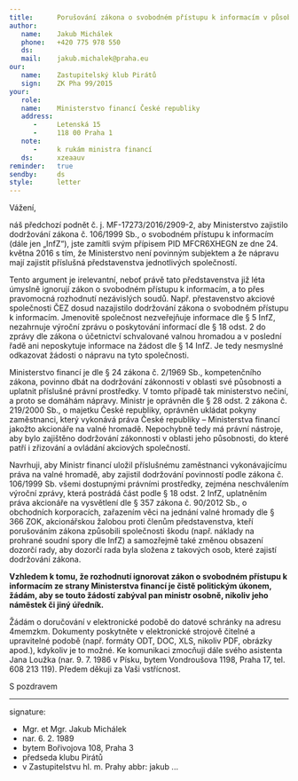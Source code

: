 ```yaml
---
title:      Porušování zákona o svobodném přístupu k informacím v působnosti Ministerstva financí – podnět podle zákona č. 85/1990 Sb., petičního zákona
author:
   name:    Jakub Michálek
   phone:   +420 775 978 550
   ds:      
   mail:    jakub.michalek@praha.eu
our:
   name:    Zastupitelský klub Pirátů
   sign:    ZK Pha 99/2015
your:
   role:    
   name:    Ministerstvo financí České republiky
   address:
      -     Letenská 15
      -     118 00 Praha 1
   note:
      -     k rukám ministra financí
   ds:      xzeaauv
reminder:   true
sendby:     ds
style:      letter
---
```


Vážení,

náš předchozí podnět č. j. MF-17273/2016/2909-2, aby Ministerstvo zajistilo dodržování zákona č. 106/1999 Sb., o svobodném přístupu k informacím (dále jen „InfZ“), jste zamítli svým přípisem PID MFCR6XHEGN ze dne 24. května 2016 s tím, že Ministerstvo není povinným subjektem a že nápravu mají zajistit příslušná představenstva jednotlivých společností. 

Tento argument je irelevantní, neboť právě tato představenstva již léta úmyslně ignorují zákon o svobodném přístupu k informacím, a to přes pravomocná rozhodnutí nezávislých soudů. Např. přestavenstvo akciové společnosti ČEZ dosud nazajistilo dodržování zákona o svobodném přístupu k informacím. Jmenovitě společnost nezveřejňuje informace dle § 5 InfZ, nezahrnuje výroční zprávu o poskytování informací dle § 18 odst. 2 do zprávy dle zákona o účetnictví schvalované valnou hromadou a v poslední řadě ani neposkytuje informace na žádost dle § 14 InfZ. Je tedy nesmyslné odkazovat žádosti o nápravu na tyto společnosti.

Ministerstvo financí je dle § 24 zákona č. 2/1969 Sb., kompetenčního zákona, povinno dbát na dodržování zákonnosti v oblasti své působnosti a uplatnit příslušné právní prostředky. V tomto případě tak ministerstvo nečiní, a proto se domáhám nápravy. Ministr je oprávněn dle § 28 odst. 2 zákona č. 219/2000 Sb., o majetku České republiky, oprávněn ukládat pokyny zaměstnanci, který vykonává práva České republiky – Ministerstva financí jakožto akcionáře na valné hromadě. Nepochybně tedy má právní nástroje, aby bylo zajištěno dodržování zákonnosti v oblasti jeho působnosti, do které patří i zřizování a ovládání akciových společností.

Navrhuji, aby Ministr financí uložil příslušnému zaměstnanci vykonávajícímu práva na valné hromadě, aby zajistil dodržování povinností podle zákona č. 106/1999 Sb. všemi dostupnými právními prostředky, zejména neschválením výroční zprávy, která postrádá část podle § 18 odst. 2 InfZ, uplatněním práva akcionáře na vysvětlení dle § 357 zákona č. 90/2012 Sb., o obchodních korporacích, zařazením věci na jednání valné hromady dle § 366 ZOK, akcionářskou žalobou proti členům představenstva, kteří porušováním zákona způsobili společnosti škodu (např. náklady na prohrané soudní spory dle InfZ) a samozřejmě také změnou obsazení dozorčí rady, aby dozorčí rada byla složena z takových osob, které zajistí dodržování zákona.

**Vzhledem k tomu, že rozhodnutí ignorovat zákon o svobodném přístupu k informacím ze strany Ministerstva financí je čistě politickým úkonem, žádám, aby se touto žádostí zabýval pan ministr osobně, nikoliv jeho náměstek či jiný úředník.** 

Žádám o doručování v elektronické podobě do datové schránky na adresu 4memzkm. Dokumenty poskytněte v elektronické strojově čitelné a upravitelné podobě (např. formáty ODT, DOC, XLS, nikoliv PDF, obrázky apod.), kdykoliv je to možné. Ke komunikaci zmocňuji dále svého asistenta Jana Loužka (nar. 9. 7. 1986 v Písku, bytem Vondroušova 1198, Praha 17, tel. 608 213 119). Předem děkuji za Vaši vstřícnost. 


S pozdravem

---
signature: 
  - Mgr. et Mgr. Jakub Michálek
  - nar. 6. 2. 1989
  - bytem Bořivojova 108, Praha 3
  - předseda klubu Pirátů 
  - v Zastupitelstvu hl. m. Prahy
abbr:       jakub
...
